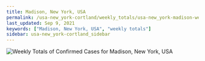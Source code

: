 ```yaml
---
title: Madison, New York, USA
permalink: /usa-new_york-cortland/weekly_totals/usa-new_york-madison-weekly_totals.html
last_updated: Sep 9, 2021
keywords: ["Madison, New York, USA", "weekly totals"]
sidebar: usa-new_york-cortland_sidebar
---
```


![Weekly Totals of Confirmed Cases for Madison, New York, USA](/covid_tracker/images/graphs/usa-new_york-madison-weekly_totals_graph.png)
